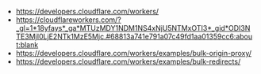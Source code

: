 - https://developers.cloudflare.com/workers/
- https://cloudflareworkers.com/?_gl=1*18yfays*_ga*MTUzMDY1NDM1NS4xNjU5NTMxOTI3*_gid*ODI3NTE3MjI0LjE2NTk1MzE5Mjc.#68813a741e791a07c49fd1aa01359cc6:about:blank
- https://developers.cloudflare.com/workers/examples/bulk-origin-proxy/
- https://developers.cloudflare.com/workers/examples/bulk-redirects/